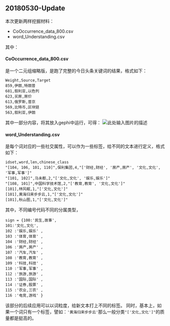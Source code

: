 
## 20180530-Update

本次更新两样挖掘材料：

 - CoOccurrence_data_800.csv 
 - word_Understanding.csv


其中：

#### CoOccurrence_data_800.csv

是一个二元组缩略版，是跑了完整的今日头条关键词的结果，格式如下：

    Weight,Source,Target
    859,伊朗,特朗普
    681,叙利亚,以色列
    623,买房,房价
    613,俄罗斯,普京
    569,比特币,区块链
    563,叙利亚,伊朗

其中一部分内容，将其放入gephi中运行，可得：
![此处输入图片的描述][1]


#### word_Understanding.csv

是每个词对应的一些社交属性，可以作为一些标签，给不同的文本进行定义，格式如下：

    idset,word,len,chinese_class
    "[104, 106, 101, 110]",保利集团,4,"['财经,财经', '房产,房产', '文化,文化', '军事,军事']"
    "[101, 102]",马未都,2,"['文化,文化', '娱乐,娱乐']"
    "[108, 101]",中国科学技术馆,2,"['教育,教育', '文化,文化']"
    [101],林风眠,1,"['文化,文化']"
    [101],黄海归来步步云,1,"['文化,文化']"
    [101],秋山图,1,"['文化,文化']"


其中，不同编号代码不同的分属类型，

    sign = {100:'民生,故事',
    101:'文化,文化',
    102 :'娱乐,娱乐' ,
    103 :'体育,体育' ,
    104 :'财经,财经' ,
    106 :'房产,房产' ,
    107 :'汽车,汽车' ,
    108 :'教育,教育' , 
    109 :'科技,科技' ,
    110 :'军事,军事' ,
    112 :'旅游,旅游' ,
    113 :'国际,国际' ,
    114 :'证券,股票' ,
    115 :'农业,三农' ,
    116 :'电竞,游戏' }
    

该部分的后续应用可以以词粒度，给新文本打上不同的标签。
同时，基本上，如果一个词只有一个标签，譬如：`'黄海归来步步云'`那么一般分类`"['文化,文化']"`的质量都是挺高的。


  [1]: https://github.com/mattzheng/LangueOne/blob/master/20180530-Update/toutiao_gephi.png

